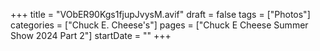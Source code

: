+++
title = "VObER90Kgs1fjupJvysM.avif"
draft = false
tags = ["Photos"]
categories = ["Chuck E. Cheese's"]
pages = ["Chuck E Cheese Summer Show 2024 Part 2"]
startDate = ""
+++
